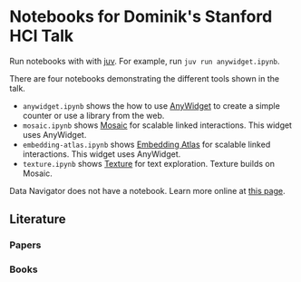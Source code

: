 # Notebooks for Dominik's Stanford HCI Talk

Run notebooks with with [juv](https://github.com/manzt/juv). For example, run `juv run anywidget.ipynb`.

There are four notebooks demonstrating the different tools shown in the talk.

* `anywidget.ipynb` shows the how to use [AnyWidget](https://anywidget.dev/) to create a simple counter or use a library from the web.
* `mosaic.ipynb` shows [Mosaic](https://idl.uw.edu/mosaic/) for scalable linked interactions. This widget uses AnyWidget.
* `embedding-atlas.ipynb` shows [Embedding Atlas](https://apple.github.io/embedding-atlas/) for scalable linked interactions. This widget uses AnyWidget.
* `texture.ipynb` shows [Texture](https://github.com/cmudig/Texture) for text exploration. Texture builds on Mosaic.

Data Navigator does not have a notebook. Learn more online at [this page](https://dig.cmu.edu/data-navigator/).

## Literature

### Papers

### Books
